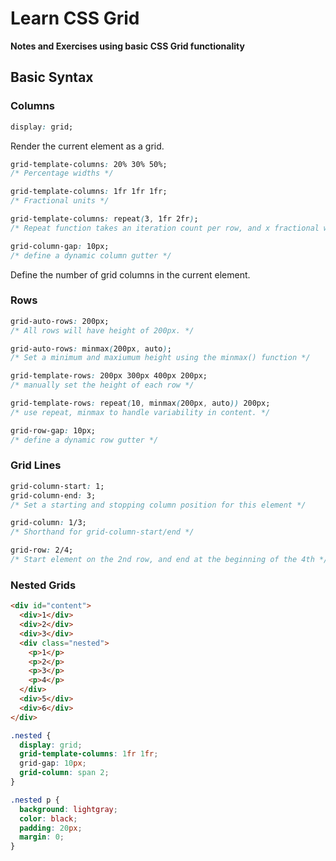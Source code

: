 # Learn CSS Grid

**Notes and Exercises using basic CSS Grid functionality**

## Basic Syntax

### Columns

```css
display: grid;
```

Render the current element as a grid.

```css
grid-template-columns: 20% 30% 50%;
/* Percentage widths */

grid-template-columns: 1fr 1fr 1fr;
/* Fractional units */

grid-template-columns: repeat(3, 1fr 2fr);
/* Repeat function takes an iteration count per row, and x fractional widths to be repeated. This example produces rows of six elements with widths 1:2:1:2:1:2 */

grid-column-gap: 10px;
/* define a dynamic column gutter */
```

Define the number of grid columns in the current element.

### Rows

```css
grid-auto-rows: 200px;
/* All rows will have height of 200px. */

grid-auto-rows: minmax(200px, auto);
/* Set a minimum and maxiumum height using the minmax() function */

grid-template-rows: 200px 300px 400px 200px;
/* manually set the height of each row */

grid-template-rows: repeat(10, minmax(200px, auto)) 200px;
/* use repeat, minmax to handle variability in content. */

grid-row-gap: 10px;
/* define a dynamic row gutter */
```

### Grid Lines

```css
grid-column-start: 1;
grid-column-end: 3;
/* Set a starting and stopping column position for this element */

grid-column: 1/3;
/* Shorthand for grid-column-start/end */

grid-row: 2/4;
/* Start element on the 2nd row, and end at the beginning of the 4th */
```

### Nested Grids

```html
<div id="content">
  <div>1</div>
  <div>2</div>
  <div>3</div>
  <div class="nested">
    <p>1</p>
    <p>2</p>
    <p>3</p>
    <p>4</p>
  </div>
  <div>5</div>
  <div>6</div>
</div>
```

```css
.nested {
  display: grid;
  grid-template-columns: 1fr 1fr;
  grid-gap: 10px;
  grid-column: span 2;
}

.nested p {
  background: lightgray;
  color: black;
  padding: 20px;
  margin: 0;
}
```
